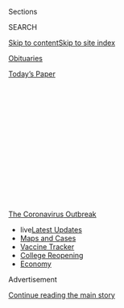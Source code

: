 <div id="app">

<div>

<div>

<div>

<div class="NYTAppHideMasthead css-1q2w90k e1suatyy0">

<div class="section css-ui9rw0 e1suatyy2">

<div class="css-eph4ug er09x8g0">

<div class="css-6n7j50">

</div>

<span class="css-1dv1kvn">Sections</span>

<div class="css-10488qs">

<span class="css-1dv1kvn">SEARCH</span>

</div>

[Skip to content](#site-content)[Skip to site
index](#site-index)

</div>

<div id="masthead-section-label" class="css-1wr3we4 eaxe0e00">

[Obituaries](https://www.nytimes3xbfgragh.onion/section/obituaries)

</div>

<div class="css-10698na e1huz5gh0">

</div>

</div>

<div id="masthead-bar-one" class="section hasLinks css-15hmgas e1csuq9d3">

<div class="css-uqyvli e1csuq9d0">

</div>

<div class="css-1uqjmks e1csuq9d1">

</div>

<div class="css-9e9ivx">

[](https://myaccount.nytimes3xbfgragh.onion/auth/login?response_type=cookie&client_id=vi)

</div>

<div class="css-1bvtpon e1csuq9d2">

[Today’s
Paper](https://www.nytimes3xbfgragh.onion/section/todayspaper)

</div>

</div>

</div>

</div>

<div data-aria-hidden="false">

<div id="site-content" data-role="main">

<div>

<div class="css-1aor85t" style="opacity:0.000000001;z-index:-1;visibility:hidden">

<div class="css-1hqnpie">

<div class="css-epjblv">

<span class="css-17xtcya">[Obituaries](/section/obituaries)</span><span class="css-x15j1o">|</span><span class="css-fwqvlz">Roy
Horn, Who Dazzled Audiences as Half of Siegfried & Roy, Dies at
75</span>

</div>

<div class="css-k008qs">

<div class="css-1iwv8en">

<span class="css-18z7m18"></span>

<div>

</div>

</div>

<span class="css-1n6z4y">https://nyti.ms/3dAjcPf</span>

<div class="css-1705lsu">

<div class="css-4xjgmj">

<div class="css-4skfbu" data-role="toolbar" data-aria-label="Social Media Share buttons, Save button, and Comments Panel with current comment count" data-testid="share-tools">

  - 
  - 
  - 
  - 
    
    <div class="css-6n7j50">
    
    </div>

  - 

</div>

</div>

</div>

</div>

</div>

</div>

<div id="NYT_TOP_BANNER_REGION" class="css-13pd83m">

<div>

<div id="styln-prism-menu-1592847958612" class="section interactive-content interactive-size-medium css-1edisqu">

<div class="css-17ih8de interactive-body">

<div id="scroll-container" class="css-1gj85ro">

[<span class="styln-title-wrap"><span class="css-1pje3qr">The
Coronavirus</span><span class="css-1pje3qr">
Outbreak</span></span>](https://www.nytimes3xbfgragh.onion/news-event/coronavirus?action=click&pgtype=Article&state=default&region=TOP_BANNER&context=storylines_menu)

  - <span class="css-kqxiym" data-emphasize="true">live</span>[Latest
    Updates](https://www.nytimes3xbfgragh.onion/2020/08/04/world/coronavirus-covid-19.html?action=click&pgtype=Article&state=default&region=TOP_BANNER&context=storylines_menu)
  - [Maps and
    Cases](https://www.nytimes3xbfgragh.onion/interactive/2020/us/coronavirus-us-cases.html?action=click&pgtype=Article&state=default&region=TOP_BANNER&context=storylines_menu)
  - [Vaccine
    Tracker](https://www.nytimes3xbfgragh.onion/interactive/2020/science/coronavirus-vaccine-tracker.html?action=click&pgtype=Article&state=default&region=TOP_BANNER&context=storylines_menu)
  - [College
    Reopening](https://www.nytimes3xbfgragh.onion/2020/08/02/us/covid-college-reopening.html?action=click&pgtype=Article&state=default&region=TOP_BANNER&context=storylines_menu)
  - [Economy](https://www.nytimes3xbfgragh.onion/live/2020/08/03/business/stock-market-today-coronavirus?action=click&pgtype=Article&state=default&region=TOP_BANNER&context=storylines_menu)

</div>

</div>

</div>

</div>

</div>

<div id="top-wrapper" class="css-1sy8kpn">

<div id="top-slug" class="css-l9onyx">

Advertisement

</div>

[Continue reading the main
story](#after-top)

<div class="ad top-wrapper" style="text-align:center;height:100%;display:block;min-height:250px">

<div id="top" class="place-ad" data-position="top" data-size-key="top">

</div>

</div>

<div id="after-top">

</div>

</div>

<div>

<div id="sponsor-wrapper" class="css-1hyfx7x">

<div id="sponsor-slug" class="css-19vbshk">

Supported by

</div>

[Continue reading the main
story](#after-sponsor)

<div id="sponsor" class="ad sponsor-wrapper" style="text-align:center;height:100%;display:block">

</div>

<div id="after-sponsor">

</div>

</div>

<div class="css-186x18t">

Those We’ve Lost

</div>

<div class="css-1vkm6nb ehdk2mb0">

# Roy Horn, Who Dazzled Audiences as Half of Siegfried & Roy, Dies at 75

</div>

He and his partner mesmerized crowds for decades, using a stunning mix
of magic, costumes and exotic animals. He died of complications of
Covid-19.

<div class="css-79elbk" data-testid="photoviewer-wrapper">

<div class="css-z3e15g" data-testid="photoviewer-wrapper-hidden">

</div>

<div class="css-1a48zt4 ehw59r15" data-testid="photoviewer-children">

![<span class="css-16f3y1r e13ogyst0" data-aria-hidden="true">The
magicians Siegfried Fischbacher, left, and Roy Horn at a benefit show in
Las Vegas in 2001. Their long-running production was one of the most
successful in Las Vegas
history.</span><span class="css-cnj6d5 e1z0qqy90" itemprop="copyrightHolder"><span class="css-1ly73wi e1tej78p0">Credit...</span><span><span>Ethan
Miller/Las Vegas Sun, via
Reuters</span></span></span>](https://static01.graylady3jvrrxbe.onion/images/2020/05/10/us/politics/08horn-obit/merlin_10910529_bb270e2c-169e-4b6a-82f7-f252d2ac17a3-articleLarge.jpg?quality=75&auto=webp&disable=upscale)

</div>

</div>

<div class="css-18e8msd">

<div class="css-vp77d3 epjyd6m0">

<div class="css-1baulvz">

By [<span class="css-1baulvz last-byline" itemprop="name">Robert D.
McFadden</span>](https://www.nytimes3xbfgragh.onion/by/robert-d-mcfadden)

</div>

</div>

  - 
    
    <div class="css-ld3wwf e16638kd2">
    
    Published May 8, 2020Updated May 18,
    2020
    
    </div>

  - 
    
    <div class="css-4xjgmj">
    
    <div class="css-pvvomx" data-role="toolbar" data-aria-label="Social Media Share buttons, Save button, and Comments Panel with current comment count" data-testid="share-tools">
    
      - 
      - 
      - 
      - 
        
        <div class="css-6n7j50">
        
        </div>
    
      - 
    
    </div>
    
    </div>

</div>

</div>

<div class="section meteredContent css-1r7ky0e" name="articleBody" itemprop="articleBody">

<div class="css-1fanzo5 StoryBodyCompanionColumn">

<div class="css-53u6y8">

*This obituary is part of a series about people who have died in the
coronavirus pandemic. Read about others*
[*here*](https://www.nytimes3xbfgragh.onion/series/people-who-have-died-of-the-coronavirus)*.*

Roy Horn, who levitated tigers, made elephants disappear, turned himself
into a python and mesmerized Las Vegas audiences for decades as half of
the famed illusionist team [Siegfried &
Roy](http://siegfriedandroy.com/), died on Friday in Las Vegas. He was
75.

The cause was complications of Covid-19, the disease caused by the
coronavirus, according to his publicist, Dave Kirvin. Mr. Horn, who
lived in Las Vegas, tested positive for the virus last week and died at
MountainView Hospital, Mr. Kirvin said.

The German-born Mr. Horn and Siegfried Fischbacher’s long-running
production, one of the most successful in Las Vegas history, ended on
Oct. 3, 2003, when Mr. Horn, on his 59th birthday, was [mauled by
a 400-pound white
tiger](https://www.nytimes3xbfgragh.onion/2003/10/06/us/onstage-attack-casts-pall-over-las-vegas-strip.html)
that lunged at his throat and dragged him offstage before a stunned
capacity crowd of 1,500 at [MGM’s Mirage hotel and
casino](https://mirage.mgmresorts.com/en.html).

</div>

</div>

<div class="css-1fanzo5 StoryBodyCompanionColumn">

<div class="css-53u6y8">

An aide yanked the tiger’s tail, leapt on its back and tried to pry open
its jaws. Another sprayed it with a fire extinguisher until it let go.
But Mr. Horn’s windpipe had been crushed, and an artery carrying oxygen
to his brain was damaged. He suffered a stroke and partial paralysis on
his left side, underwent two operations at University Medical Center in
Las Vegas and was placed on life support.

After weeks in critical condition, however, Mr. Horn began a long
recovery, with rehabilitation at the U.C.L.A. Medical Center in Los
Angeles. In 2004 he returned to his home in Las Vegas, and within months
he was walking again with assistance. There was even talk of a comeback,
but medical experts and entertainment moguls considered it highly
unlikely.

In February 2009, Siegfried and Roy made one final appearance with a
tiger, a benefit performance for the Lou Ruvo Center for Brain Health in
Las Vegas. They officially retired from show business in 2010.

## A Sorcerer’s Extravaganza

Mr. Horn and Mr. Fischbacher dazzled Las Vegas crowds for 35 years with
[a sorcerer’s extravaganza](https://www.youtube.com/watch?v=jun11ng8WaM)
that combined the glitz of sequined costumes and feathered headdresses
with smoke-and-laser magic and the circus thrills of exotic animals,
including rare white tigers and white lions. Under their spells, a white
tiger turned into a beautiful woman, [a six-ton elephant
vanished](https://www.youtube.com/watch?v=Vk48Dry8KzY), a tiger floated
out over the audience, and Mr. Horn slithered down and became a snake.

“The world has lost one of the greats of magic, but I have lost my best
friend,” Mr. Fischbacher said in a statement on Friday. “From the moment
we met, I knew Roy and I, together, would change the world. There could
be no Siegfried without Roy, and no Roy without Siegfried.”

</div>

</div>

<div class="css-1fanzo5 StoryBodyCompanionColumn">

<div class="css-53u6y8">

The two showmen performed in Europe, Japan and elsewhere. They were
featured in a 1999 3-D Imax movie and a 1994 television special and
appeared at Radio City Music Hall in New York. They broke records for
the longest-running act in Las Vegas and were among the most popular and
highly paid performers on the Strip. They also wrote a book, “Siegfried
and Roy: Mastering the Impossible” (1992).

Mr. Horn and Mr. Fischbacher, who were domestic as well as professional
partners, kept their menageries, including dozens of exotic cats, at a
glass-enclosed tropically forested habitat at the Mirage; at Jungle
Paradise, their 88-acre estate outside town; and at Jungle Palace, their
$10 million Spanish-style home in Las Vegas.

Acknowledging that their acts depended on some endangered species, they
were prominent in various animal conservation efforts, particularly for
the white tiger, native to Asia, and the white lion of Timbavati, in
South Africa. They raised many of their show animals from birth, and
they said the animals were not exploited and were never tranquilized.

Mr. Horn insisted that the white tiger that mauled him — a 7-year-old
male who had been acquired in Mexico, trained by Mr. Horn and used in
performances for six and a half years — not be harmed afterward. The
tiger was quarantined for a time, then returned to its habitat at the
Mirage, where many of the act’s animals were kept on display after the
show ended. The tiger’s name was reported to be Montecore at the time of
the mauling, but it was given by Mr. Horn as Mantecore when the animal
died in 2014 after a short illness.

In the years after the mauling, Mr. Horn and Mr. Fischbacher tried to
minimize what was widely reported as a ferocious attack. They said the
tiger had been unhinged by a woman in the front row with a beehive
hairdo and the sight of Mr. Horn tripping as he tried to step between
them, and that the tiger had picked Mr. Horn up by the neck, as a
tigress might a cub, and was attempting to carry him to safety.

That and other theories — suggesting a provocation by animal-rights
activists or an act of economic terrorism against Las Vegas — were
investigated by the police and federal officials. [A comprehensive
report by the United States Department of
Agriculture](https://www.cbsnews.com/news/roy-horn-tiger-mauling-case-closed/)
discounted all such theories and called it a simple attack by the tiger.
But the department amended its safety regulations for the live
exhibition of big cats to stipulate minimal distances and barriers
between animals and the viewing public.

Investigators quoted witnesses as saying that Mr. Horn had ordered the
tiger to lie down, and that when it refused he hit it on the nose with
his microphone. The tiger then snagged his forearm, and when Mr. Horn
tried to beat it back with the microphone, it lunged at his throat and
dragged him off like a rag doll.

</div>

</div>

<div class="css-1fanzo5 StoryBodyCompanionColumn">

<div class="css-53u6y8">

The cancellation of Siegfried & Roy after the mauling left 267 cast
members and employees out of work, prompted refunds for shows booked
months in advance and led to millions in losses for the Mirage, which
had been selling out the show’s performances for more than 13 years.
With ticket prices of $110, the show, performed six times weekly for 45
weeks a year, brought in about $44 million annually to the Mirage.

</div>

</div>

<div class="css-79elbk" data-testid="photoviewer-wrapper">

<div class="css-z3e15g" data-testid="photoviewer-wrapper-hidden">

</div>

<div class="css-1a48zt4 ehw59r15" data-testid="photoviewer-children">

![<span class="css-16f3y1r e13ogyst0" data-aria-hidden="true">Mr.
Fischbacher, left, and Mr. Horn were honored at the Las Vegas Walk of
Stars outside the Mirage Hotel and Casino on Oct. 3, 2006, Mr. Horn’s
62nd birthday. In 2001, after 20 years of sold-out performances, the two
men signed lifetime contracts to work at the
Mirage.</span><span class="css-cnj6d5 e1z0qqy90" itemprop="copyrightHolder"><span class="css-1ly73wi e1tej78p0">Credit...</span><span>Ethan
Miller/Getty
Images</span></span>](https://static01.graylady3jvrrxbe.onion/images/2020/05/10/obituaries/08horn-virus-lost/08horn-virus-lost-articleLarge.jpg?quality=75&auto=webp&disable=upscale)

</div>

</div>

<div class="css-1fanzo5 StoryBodyCompanionColumn">

<div class="css-53u6y8">

“Throughout the history of Las Vegas, no artists have meant more to the
development of Las Vegas’s global reputation as the entertainment
capital of the world than Siegfried and Roy,” J. Terrence Lanni, who was
the chairman of MGM Mirage, said after the attack. “They are so much
more than the stars of the Mirage. They are the very heart of our
resort.”

## How It All Began

Roy Uwe Ludwig Horn was born on Oct. 3, 1944, in Nordenham, Germany,
near Bremen. Like Mr. Fischbacher, who was five years older and raised
in Rosenheim, a village in Bavaria, Mr. Horn grew up in the turmoil of
wartime and postwar Germany. While Mr. Fischbacher was drawn to magic,
Mr. Horn was taken with animals, including his wolfdog Hexe, and a
cheetah, Chico, at a zoo in Bremen where the boy took an after-school
job feeding animals and cleaning cages.

It was a chance meeting in 1957, when both were working on a German
cruise ship, that led to their partnership. Mr. Fischbacher, a steward,
was entertaining passengers with magic tricks, and Mr. Horn, a cabin
boy, caught his act.

“I told Siegfried if he could make rabbits come out of a hat, why
couldn’t he make cheetahs appear?” Mr. Horn recalled. He said he
smuggled Chico out of the zoo and aboard the ship in a laundry bag. The
new trick, he said, was a hit with passengers.

They formed a partnership in 1959. By 1964, Mr. Horn and Mr.
Fischbacher, still with Chico, were on the road, performing in cabarets
and theaters in Germany and Switzerland. The results were mixed — Chico
ate steak, the men potatoes — until Princess Grace of Monaco saw them at
a 1966 charity benefit in Monte Carlo and gave them a rave notice.

</div>

</div>

<div class="css-1fanzo5 StoryBodyCompanionColumn">

<div class="css-53u6y8">

A rush of publicity ensued. Adding animals and tricks, they were soon
playing nightclubs in Paris and other European cities. They made their
Las Vegas debut at the Tropicana in 1967, and by the early 1970s, having
made Las Vegas their base, were under contract at the MGM Grand. In
1981, they became the main act at the Frontier Hotel; in seven years
there, they performed before three million people.

In 1987, they signed a five-year, $57.5 million contract with Steve
Wynn, owner of the planned $640 million Mirage casino-hotel — a deal
Variety called the largest in show business history. It included $40
million more for a new theater for the show and an $18 million “Secret
Garden” hotel habitat for the animals.

While the hotel was being built, the show went on a 10-month tour of
Japan, where patrons paid up to $300 a ticket. And in 1989, Siegfried &
Roy performed 32 shows over four weeks before packed houses at Radio
City Music Hall in New York. By then, they had added more handlers and
assistants and scores of exotic animals, including white tigers, lions,
panthers, elephants and pythons.

Opening night at the Mirage in 1990 marked the show’s 10,000th
performance in Las Vegas. In the ensuing years there were thousands of
shows, which took in hundreds of millions of dollars. In 2001, after 20
years of sold-out performances, Mr. Horn and Mr. Fischbacher signed
lifetime contracts to work at the Mirage.

A 1994 ABC television special, “Siegfried & Roy: The Magic, the
Mystery,” showed part of their act, but focused on the performers at
home and interacting with animals. The 1999 Imax film [“Siegfried & Roy:
The Magic Box”](https://www.youtube.com/watch?v=hHiA1iDYkWU) detailed
the men’s partnership and featured 3-D shots in which tigers and lions
seemed to leap into the audience.

Animal rights activists generally oppose using wild animals in shows,
but few ever accused Siegfried & Roy of mistreating animals. Mr. Horn
said theirs were exercised daily by handlers, fed special diets and even
had their teeth brushed three times a month. He draped big cats around
his neck for photographers and was seen cuddling and petting animals. He
called his training methods “affection conditioning.”

The men shared their home with tigers, jaguars, mastiffs and other
creatures that often roamed their compound freely. Mr. Horn said he
slept with a tiger or a leopard every night. He said he and Mr.
Fischbacher kept separate quarters and took separate vacations. Mr.
Horn’s mother, Johanna, also lived at their home for many years until
her death in 2000.

</div>

</div>

<div class="css-1fanzo5 StoryBodyCompanionColumn">

<div class="css-53u6y8">

In addition to Mr. Fischbacher, Mr. Horn is survived by a brother,
Werner Horn.

Conservation had been on Mr. Horn’s agenda for decades. In 1982, he and
Mr. Fischbacher obtained their first three white tiger cubs from the
Cincinnati Zoo, an important breeding site for white tigers at that
time. Over the years the partners multiplied their brood tenfold. They
eventually owned 10 percent of the world’s white tigers.

White tigers, which have blue eyes and are larger than orange tigers,
possess a recessive genetic property that creates a virtual absence of
orange pigment in the fur, though most have dark stripes. Another
genetic condition renders the stripes pale, producing an almost
snow-white coat. White tigers are extremely rare in the wild; several
hundred are in captivity, about 100 of them in India. Nearly all are
descendants of a white cub found by the Maharajah of Rewa in India in
1951.

In 1995, Mr. Horn and Mr. Fischbacher obtained two white lion cubs from
the Johannesburg Zoological Society in South Africa. Only five white
lions were known to exist then. Dr. Patrick Condy of the zoological
society later told Cats magazine that breeding efforts by the two men
“virtually guarantee the white lions of Timbavati will not only
continue to exist, but flourish.”

Michael Levenson contributed
reporting.

</div>

</div>

</div>

<div>

</div>

<div>

</div>

<div id="NYT_BELOW_MAIN_CONTENT_REGION">

<div>

<div id="covid-obits-article-embed" class="section css-l08pwh interactive-content interactive-size-medium">

<div class="css-17ih8de interactive-body">

<div class="g-obits-embed" data-preview-slug="2020-04-03-covid-obits">

[](https://www.nytimes3xbfgragh.onion/interactive/2020/obituaries/people-died-coronavirus-obituaries.html?action=click&pgtype=Article&state=default&region=BELOW_MAIN_CONTENT&context=covid_obits_promo)

<div class="g-hed-summ">

# Those We’ve Lost

The coronavirus pandemic has taken an incalculable death toll. This
series is designed to put names and faces to the numbers.

<span>Read
more</span>

</div>

<div class="g-obits-embed-wrap">

<div id="bernaldina-josé-pedro" class="g-obit">

<div class="g-flex-wrapper-image">

<div class="g-image g-asset-inner">

![](https://static01.graylady3jvrrxbe.onion/images/2020/07/30/obituaries/30Pedro/30Pedro-square640.jpg)

</div>

</div>

<div class="g-flex-wrapper-text">

# Bernaldina José Pedro

<div class="g-meta">

<span>d. Boa Vista, Brazil</span>

</div>

<div class="g-summ">

Leader among the Indigenous
Macuxi

</div>

</div>

</div>

<div id="john-eric-swing" class="g-obit">

<div class="g-flex-wrapper-image">

<div class="g-image g-asset-inner">

![](https://static01.graylady3jvrrxbe.onion/images/2020/07/31/obituaries/31Swing/merlin_175167783_8913bc90-0d64-43f3-a655-1bb1bf1601c9-square640.jpg)

</div>

</div>

<div class="g-flex-wrapper-text">

# John Eric Swing

<div class="g-meta">

<span>d. Fountain Valley, Calif. </span>

</div>

<div class="g-summ">

Champion of
Filipino-Americans

</div>

</div>

</div>

<div id="victor-victor-" class="g-obit">

<div class="g-flex-wrapper-image">

<div class="g-image g-asset-inner">

![](https://static01.graylady3jvrrxbe.onion/images/2020/07/27/obituaries/27Victor/merlin_175001436_38b11f8e-227a-4e2c-9821-7618af9b2524-square640.jpg)

</div>

</div>

<div class="g-flex-wrapper-text">

# Victor Victor

<div class="g-meta">

<span>d. Santo Domingo, Dominican Republic</span>

</div>

<div class="g-summ">

Beloved musician of the Dominican
Republic

</div>

</div>

</div>

<div id="dr-eddie-negrón" class="g-obit">

<div class="g-flex-wrapper-image">

<div class="g-image g-asset-inner">

![](https://static01.graylady3jvrrxbe.onion/images/2020/07/31/obituaries/31Negron/merlin_175160169_516322ae-fd23-4969-b6b2-193ced371105-square640.jpg)

</div>

</div>

<div class="g-flex-wrapper-text">

# Dr. Eddie Negrón

<div class="g-meta">

<span>d. Fort Walton Beach, Fla.</span>

</div>

<div class="g-summ">

Internist on Florida’s Emerald
Coast

</div>

</div>

</div>

<div id="dobby-dobson" class="g-obit">

<div class="g-flex-wrapper-image">

<div class="g-image g-asset-inner">

![](https://static01.graylady3jvrrxbe.onion/images/2020/07/30/obituaries/30Dobson/merlin_175115928_f6b9271c-8f05-4fe1-a38a-5ca4a58f8935-square640.jpg)

</div>

</div>

<div class="g-flex-wrapper-text">

# Dobby Dobson

<div class="g-meta">

<span>d. Coral Springs, Fla.</span>

</div>

<div class="g-summ">

Jamaican singer and
songwriter

</div>

</div>

</div>

<div id="waldemar-gonzalez" class="g-obit">

<div class="g-flex-wrapper-image">

<div class="g-image g-asset-inner">

![](https://static01.graylady3jvrrxbe.onion/images/2020/08/01/obituaries/28Gonzalez/merlin_175002771_beb57888-3951-409a-ae13-03a94b2e962e-square640.jpg)

</div>

</div>

<div class="g-flex-wrapper-text">

# Waldemar Gonzalez

<div class="g-meta">

<span>d. White Plains, N.Y.</span>

</div>

<div class="g-summ">

Teacher and social worker

</div>

</div>

</div>

</div>

</div>

</div>

</div>

</div>

</div>

<div>

</div>

<div>

<div id="bottom-wrapper" class="css-1ede5it">

<div id="bottom-slug" class="css-l9onyx">

Advertisement

</div>

[Continue reading the main
story](#after-bottom)

<div id="bottom" class="ad bottom-wrapper" style="text-align:center;height:100%;display:block;min-height:90px">

</div>

<div id="after-bottom">

</div>

</div>

</div>

</div>

</div>

## Site Index

<div>

</div>

## Site Information Navigation

  - [© <span>2020</span> <span>The New York Times
    Company</span>](https://help.nytimes3xbfgragh.onion/hc/en-us/articles/115014792127-Copyright-notice)

<!-- end list -->

  - [NYTCo](https://www.nytco.com/)
  - [Contact
    Us](https://help.nytimes3xbfgragh.onion/hc/en-us/articles/115015385887-Contact-Us)
  - [Work with us](https://www.nytco.com/careers/)
  - [Advertise](https://nytmediakit.com/)
  - [T Brand Studio](http://www.tbrandstudio.com/)
  - [Your Ad
    Choices](https://www.nytimes3xbfgragh.onion/privacy/cookie-policy#how-do-i-manage-trackers)
  - [Privacy](https://www.nytimes3xbfgragh.onion/privacy)
  - [Terms of
    Service](https://help.nytimes3xbfgragh.onion/hc/en-us/articles/115014893428-Terms-of-service)
  - [Terms of
    Sale](https://help.nytimes3xbfgragh.onion/hc/en-us/articles/115014893968-Terms-of-sale)
  - [Site
    Map](https://spiderbites.nytimes3xbfgragh.onion)
  - [Help](https://help.nytimes3xbfgragh.onion/hc/en-us)
  - [Subscriptions](https://www.nytimes3xbfgragh.onion/subscription?campaignId=37WXW)

</div>

</div>

</div>

</div>

